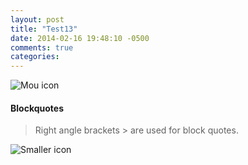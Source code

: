 ```yaml
---
layout: post
title: "Test13"
date: 2014-02-16 19:48:10 -0500
comments: true
categories: 
---
```


![Mou icon](http://mouapp.com/Mou_128.png) 

#### Blockquotes

> Right angle brackets &gt; are used for block quotes.

![Smaller icon](http://smallerapp.com/favicon.ico "Title here")